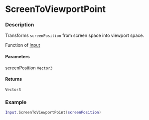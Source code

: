 # ScreenToViewportPoint

### Description

Transforms `screenPosition` from screen space into viewport space. <br />

Function of [Input](../../)

#### Parameters

screenPosition `Vector3`

#### Returns

`Vector3`

### Example

```lua
Input.ScreenToViewportPoint(screenPosition)
```

